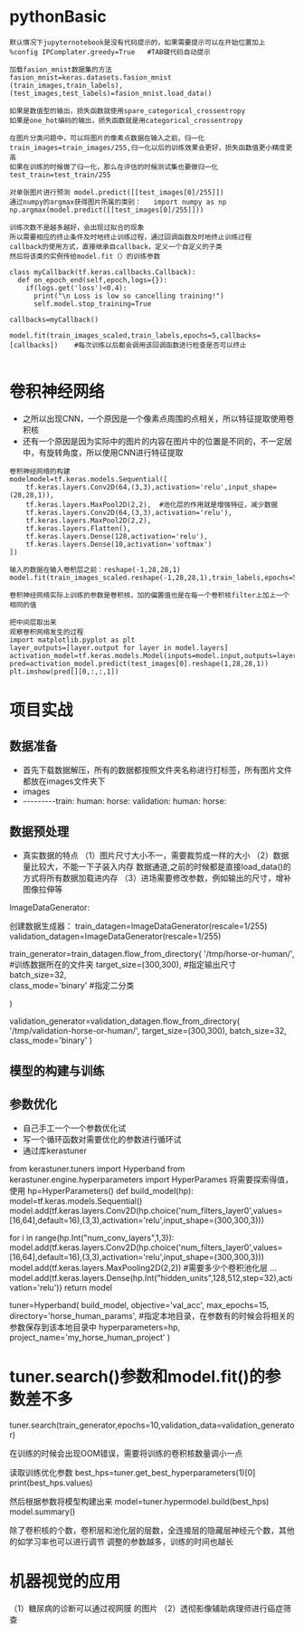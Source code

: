 # pythonBasic
```
默认情况下jupyternotebook是没有代码提示的，如果需要提示可以在开始位置加上
%config IPComplater.greedy=True   #TAB键代码自动提示

加载fasion_mnist数据集的方法
fasion_mnist=keras.datasets.fasion_mnist
(train_images,train_labels),(test_images,test_labels)=fasion_mnist.load_data()

如果是数值型的输出，损失函数就使用spare_categorical_crossentropy
如果是one_hot编码的输出，损失函数就是用categorical_crossentropy

在图片分类问题中，可以将图片的像素点数据在输入之前，归一化train_images=train_images/255,归一化以后的训练效果会更好，损失函数值更小精度更高
如果在训练的时候做了归一化，那么在评估的时候测试集也要做归一化  test_train=test_train/255

对单张图片进行预测 model.predict([[test_images[0]/255]])
通过numpy的argmax获得图片所属的类别：   import numpy as np     np.argmax(model.predict([[test_images[0]/255]]))

训练次数不是越多越好，会出现过拟合的现象
所以需要相应的终止条件及时地终止训练过程，通过回调函数及时地终止训练过程
callback的使用方式，直接继承自callback，定义一个自定义的子类
然后将该类的实例传给model.fit（）的训练参数

class myCallback(tf.keras.callbacks.Callback):
  def on_epoch_end(self,epoch,logs={}):
    if(logs.get('loss')<0.4):
      print("\n Loss is low so cancelling training!")
      self.model.stop_training=True
      
callbacks=myCallback()

model.fit(train_images_scaled,train_labels,epochs=5,callbacks=[callbacks])    #每次训练以后都会调用该回调函数进行检查是否可以终止


```
# 卷积神经网络
+ 之所以出现CNN，一个原因是一个像素点周围的点相关，所以特征提取使用卷积核
+ 还有一个原因是因为实际中的图片的内容在图片中的位置是不同的，不一定居中，有旋转角度，所以使用CNN进行特征提取

```
卷积神经网络的构建
modelmodel=tf.keras.models.Sequential([
    tf.keras.layers.Conv2D(64,(3,3),activation='relu',input_shape=(28,28,1)),
    tf.keras.layers.MaxPool2D(2,2),  #池化层的作用就是增强特征，减少数据
    tf.keras.layers.Conv2D(64,(3,3),activation='relu'),
    tf.keras.layers.MaxPool2D(2,2),
    tf.keras.layers.Flatten(),
    tf.keras.layers.Dense(128,activation='relu'),
    tf.keras.layers.Dense(10,activation='softmax')
])

输入的数据在输入卷积层之前：reshape(-1,28,28,1)
model.fit(train_images_scaled.reshape(-1,28,28,1),train_labels,epochs=5)

卷积神经网络实际上训练的参数是卷积核，加的偏置值也是在每一个卷积核filter上加上一个相同的值

把中间层取出来
观察卷积网络发生的过程
import matplotlib.pyplot as plt
layer_outputs=[layer.output for layer in model.layers]
activation_model=tf.keras.models.Model(inputs=model.input,outputs=layer_outputs)
pred=activation_model.predict(test_images[0].reshape(1,28,28,1))
plt.imshow(pred[][0,:,:,1])

```
# 项目实战
## 数据准备
+ 首先下载数据解压，所有的数据都按照文件夹名称进行打标签，所有图片文件都放在images文件夹下
+ images
+ ---------train:
                human:
                horse:
           validation:
                human:
                horse:
 
 
## 数据预处理
+ 真实数据的特点
（1）图片尺寸大小不一，需要裁剪成一样的大小
（2）数据量比较大，不能一下子装入内存    数据通道,之前的时候都是直接load_data()的方式将所有数据加载进内存
（3）进场需要修改参数，例如输出的尺寸，增补图像拉伸等

ImageDataGenerator:

创建数据生成器：
train_datagen=ImageDataGenerator(rescale=1/255)
validation_datagen=ImageDataGenerator(rescale=1/255)

train_generator=train_datagen.flow_from_directory(
    '/tmp/horse-or-human/',   #训练数据所在的文件夹
    target_size=(300,300),    #指定输出尺寸
    batch_size=32,          
    class_mode='binary'      #指定二分类

)

validation_generator=validation_datagen.flow_from_directory(
  '/tmp/validation-horse-or-human/',
  target_size=(300,300),
  batch_size=32,
  class_mode='binary'
)

## 模型的构建与训练

## 参数优化
+ 自己手工一个一个参数优化试
+ 写一个循环函数对需要优化的参数进行循环试
+ 通过库kerastuner          

from kerastuner.tuners import Hyperband
from kerastuner.engine.hyperparameters import HyperParames
将需要探索得值，使用
hp=HyperParameters()
def build_model(hp):
  model=tf.keras.models.Sequential()
  model.add(tf.keras.layers.Conv2D(hp.choice('num_filters_layer0',values=[16,64],default=16),(3,3),activation='relu',input_shape=(300,300,3)))
  
  for i in range(hp.Int("num_conv_layers",1,3)):
    model.add(tf.keras.layers.Conv2D(hp.choice('num_filters_layer0',values=[16,64],default=16),(3,3),activation='relu',input_shape=(300,300,3)))
    model.add(tf.keras.layers.MaxPooling2D(2,2))    #需要多少个卷积池化层
  ...
  model.add(tf.keras.layers.Dense(hp.Int("hidden_units",128,512,step=32),activation='relu'))
  return model
  
  
tuner=Hyperband(
  build_model,
  objective='val_acc',
  max_epochs=15,
  directory='horse_human_params',     #指定本地目录，在参数有的时候会将相关的参数保存到该本地目录中
  hyperparameters=hp,
  project_name='my_horse_human_project'
)
# tuner.search()参数和model.fit()的参数差不多
tuner.search(train_generator,epochs=10,validation_data=validation_generator)

在训练的时候会出现OOM错误，需要将训练的卷积核数量调小一点

读取训练优化参数
best_hps=tuner.get_best_hyperparameters(1)[0]
print(best_hps.values)

然后根据参数将模型构建出来
model=tuner.hypermodel.build(best_hps)
model.summary()

除了卷积核的个数，卷积层和池化层的层数，全连接层的隐藏层神经元个数，其他的如学习率也可以进行调节
调整的参数越多，训练的时间也越长



# 机器视觉的应用
（1）糖尿病的诊断可以通过视网膜 的图片
（2）透彻影像辅助病理师进行癌症筛查


















